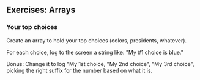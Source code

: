 ## Exercises: Arrays

### Your top choices

Create an array to hold your top choices (colors, presidents, whatever).

For each choice, log to the screen a string like: "My #1 choice is blue."

Bonus: Change it to log "My 1st choice, "My 2nd choice", "My 3rd choice", picking the right suffix for the number based on what it is.

